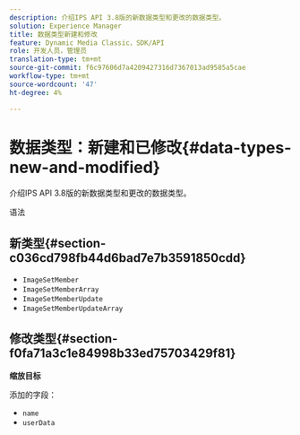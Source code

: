 ```yaml
---
description: 介绍IPS API 3.8版的新数据类型和更改的数据类型。
solution: Experience Manager
title: 数据类型新建和修改
feature: Dynamic Media Classic，SDK/API
role: 开发人员，管理员
translation-type: tm+mt
source-git-commit: f6c97606d7a4209427316d7367013ad9585a5cae
workflow-type: tm+mt
source-wordcount: '47'
ht-degree: 4%

---
```



# 数据类型：新建和已修改{#data-types-new-and-modified}

介绍IPS API 3.8版的新数据类型和更改的数据类型。

语法

## 新类型{#section-c036cd798fb44d6bad7e7b3591850cdd}

* `ImageSetMember`
* `ImageSetMemberArray`
* `ImageSetMemberUpdate`
* `ImageSetMemberUpdateArray`

## 修改类型{#section-f0fa71a3c1e84998b33ed75703429f81}

**缩放目标**

添加的字段：

* `name`
* `userData`

